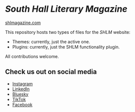 # *South Hall Literary Magazine*
[shlmagazine.com](https://shlmagazine.com)

This repository hosts two types of files for the *SHLM* website:
* Themes: currently, just the active one.
* Plugins: currently, just the SHLM functionality plugin.

All contributions welcome.

## Check us out on social media
* [Instagram](https://www.instagram.com/southhallmagazine/)
* [LinkedIn](https://www.linkedin.com/company/south-hall-literary-magazine/)
* [Bluesky](https://bsky.app/profile/southhall.bsky.social)
* [TikTok](https://www.tiktok.com/@southhallmagazine)
* [Facebook](https://www.facebook.com/people/South-Hall-Literary-Magazine/61573571926139/)